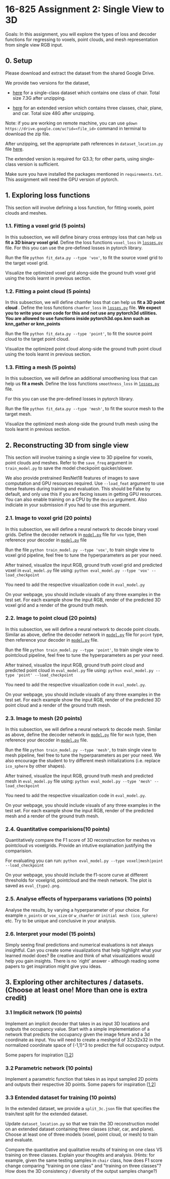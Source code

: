 # 16-825 Assignment 2: Single View to 3D

Goals: In this assignment, you will explore the types of loss and decoder functions for regressing to voxels, point clouds, and mesh representation from single view RGB input. 

## 0. Setup

Please download and extract the dataset from the shared Google Drive. 

We provide two versions for the dataset, 
* [here](https://drive.google.com/file/d/1fRaJevvaW_B_ZLb67dqARzJvk7gYGMbG/view?usp=sharing) for a single-class dataset which contains one class of chair. Total size 7.3G after unzipping.

* [here](https://drive.google.com/file/d/1SpJycuBfSmOjVtmbYOs3vEIF83AMIzgD/view?usp=sharing) for an extended version which contains three classes, chair, plane, and car.  Total size 48G after unzipping.

Note: if you are working on remote machine, you can use `gdown https://drive.google.com/uc?id=<file_id>` command in terminal to download the zip file.

After unzipping, set the appropriate path references in `dataset_location.py` file [here](dataset_location.py).

The extended version is required for Q3.3; for other parts, using single-class version is sufficient.

Make sure you have installed the packages mentioned in `requirements.txt`.
This assignment will need the GPU version of pytorch.

## 1. Exploring loss functions
This section will involve defining a loss function, for fitting voxels, point clouds and meshes.

### 1.1. Fitting a voxel grid (5 points)
In this subsection, we will define binary cross entropy loss that can help us <b>fit a 3D binary voxel grid</b>.
Define the loss functions `voxel_loss` in [`losses.py`](losses.py) file. 
For this you can use the pre-defined losses in pytorch library.

Run the file `python fit_data.py --type 'vox'`, to fit the source voxel grid to the target voxel grid. 

Visualize the optimized voxel grid along-side the ground truth voxel grid using the tools learnt in previous section.

### 1.2. Fitting a point cloud (5 points)
In this subsection, we will define chamfer loss that can help us <b> fit a 3D point cloud </b>.
Define the loss functions `chamfer_loss` in [`losses.py`](losses.py) file.
<b>We expect you to write your own code for this and not use any pytorch3d utilities. You are allowed to use functions inside pytorch3d.ops.knn such as knn_gather or knn_points</b>

Run the file `python fit_data.py --type 'point'`, to fit the source point cloud to the target point cloud. 

Visualize the optimized point cloud along-side the ground truth point cloud using the tools learnt in previous section.

### 1.3. Fitting a mesh (5 points)
In this subsection, we will define an additional smoothening loss that can help us <b> fit a mesh</b>.
Define the loss functions `smoothness_loss` in [`losses.py`](losses.py) file.

For this you can use the pre-defined losses in pytorch library.

Run the file `python fit_data.py --type 'mesh'`, to fit the source mesh to the target mesh. 

Visualize the optimized mesh along-side the ground truth mesh using the tools learnt in previous section.

## 2. Reconstructing 3D from single view
This section will involve training a single view to 3D pipeline for voxels, point clouds and meshes.
Refer to the `save_freq` argument in `train_model.py` to save the model checkpoint quicker/slower. 

We also provide pretrained ResNet18 features of images to save computation and GPU resources required. Use `--load_feat` argument to use these features during training and evaluation. This should be False by default, and only use this if you are facing issues in getting GPU resources. You can also enable training on a CPU by the `device` argument. Also indiciate in your submission if you had to use this argument. 

### 2.1. Image to voxel grid (20 points)
In this subsection, we will define a neural network to decode binary voxel grids.
Define the decoder network in [`model.py`](model.py) file for `vox` type, then reference your decoder in [`model.py`](model.py) file

Run the file `python train_model.py --type 'vox'`, to train single view to voxel grid pipeline, feel free to tune the hyperparameters as per your need.

After trained, visualize the input RGB, ground truth voxel grid and predicted voxel in `eval_model.py` file using:
`python eval_model.py --type 'vox' --load_checkpoint`

You need to add the respective visualization code in `eval_model.py`

On your webpage, you should include visuals of any three examples in the test set. For each example show the input RGB, render of the predicted 3D voxel grid and a render of the ground truth mesh.

### 2.2. Image to point cloud (20 points)
In this subsection, we will define a neural network to decode point clouds.
Similar as above, define the decoder network in [`model.py`](model.py) file for `point` type, then reference your decoder in [`model.py`](model.py) file.

Run the file `python train_model.py --type 'point'`, to train single view to pointcloud pipeline, feel free to tune the hyperparameters as per your need.

After trained, visualize the input RGB, ground truth point cloud and predicted  point cloud in `eval_model.py` file using:
`python eval_model.py --type 'point' --load_checkpoint`

You need to add the respective visualization code in `eval_model.py`.

On your webpage, you should include visuals of any three examples in the test set. For each example show the input RGB, render of the predicted 3D point cloud and a render of the ground truth mesh.


### 2.3. Image to mesh (20 points)
In this subsection, we will define a neural network to decode mesh.
Similar as above, define the decoder network in [`model.py`](model.py) file for `mesh` type, then reference your decoder in [`model.py`](model.py) file.

Run the file `python train_model.py --type 'mesh'`, to train single view to mesh pipeline, feel free to tune the hyperparameters as per your need. We also encourage the student to try different mesh initializations (i.e. replace `ico_sphere` by other shapes).


After trained, visualize the input RGB, ground truth mesh and predicted mesh in `eval_model.py` file using:
`python eval_model.py --type 'mesh' --load_checkpoint`

You need to add the respective visualization code in `eval_model.py`.

On your webpage, you should include visuals of any three examples in the test set. For each example show the input RGB, render of the predicted mesh and a render of the ground truth mesh.

### 2.4. Quantitative comparisions(10 points)
Quantitatively compare the F1 score of 3D reconstruction for meshes vs pointcloud vs voxelgrids.
Provide an intutive explaination justifying the comparision.

For evaluating you can run:
`python eval_model.py --type voxel|mesh|point --load_checkpoint`


On your webpage, you should include the f1-score curve at different thresholds for voxelgrid, pointcloud and the mesh network. The plot is saved as `eval_{type}.png`.

### 2.5. Analyse effects of hyperparams variations (10 points)
Analyse the results, by varying a hyperparameter of your choice.
For example `n_points` or `vox_size` or `w_chamfer` or `initial mesh (ico_sphere)` etc.
Try to be unique and conclusive in your analysis.

### 2.6. Interpret your model (15 points)
Simply seeing final predictions and numerical evaluations is not always insightful. Can you create some visualizations that help highlight what your learned model does? Be creative and think of what visualizations would help you gain insights. There is no `right' answer - although reading some papers to get inspiration might give you ideas.


## 3. Exploring other architectures / datasets. (Choose at least one! More than one is extra credit)

### 3.1 Implicit network (10 points)
Implement an implicit decoder that takes in as input 3D locations and outputs the occupancy value. Start with a simple implementation of a network that predicts the occupancy given the image feture and a 3d coordinate as input. You will need to create a meshgrid of 32x32x32 in the normalized coordinate space of (-1,1)^3 to predict the full occupancy output. 

Some papers for inspiration [[1](https://arxiv.org/abs/2003.04618),[2](https://arxiv.org/abs/1812.03828)]

### 3.2 Parametric network (10 points)
Implement a parametric function that takes in as input sampled 2D points and outputs their respective 3D points. 
Some papers for inspiration [[1](https://arxiv.org/abs/1802.05384),[2](https://arxiv.org/abs/1811.10943)]

### 3.3 Entended dataset for training (10 points)
In the extended dataset, we provide a `split_3c.json` file that specifies the train/test split for the extended dataset.

Update `dataset_location.py` so that we train the 3D reconstruction model on an extended dataset containing three classes (chair, car, and plane). Choose at least one of three models (voxel, point cloud, or mesh) to train and evaluate.

Compare the quantitative and qualitative results of training on one class VS training on three classes. Explain your thoughts and analysis.
(Hints: for example, given the same testing samples in `chair` class, how does F1 score change comparing "training on one class" and "training on three classes"? How does the 3D consistency / diversity of the output samples change?)
